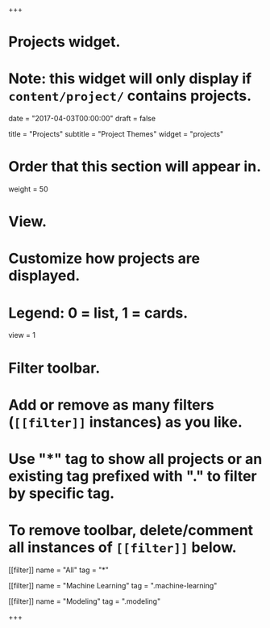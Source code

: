 +++
# Projects widget.
# Note: this widget will only display if `content/project/` contains projects.

date = "2017-04-03T00:00:00"
draft = false

title = "Projects"
subtitle = "Project Themes"
widget = "projects"

# Order that this section will appear in.
weight = 50

# View.
# Customize how projects are displayed.
# Legend: 0 = list, 1 = cards.
view = 1

# Filter toolbar.
# Add or remove as many filters (`[[filter]]` instances) as you like.
# Use "*" tag to show all projects or an existing tag prefixed with "." to filter by specific tag.
# To remove toolbar, delete/comment all instances of `[[filter]]` below.
[[filter]]
  name = "All"
  tag = "*"
  
[[filter]]
  name = "Machine Learning"
  tag = ".machine-learning"

[[filter]]
  name = "Modeling"
  tag = ".modeling"

+++

